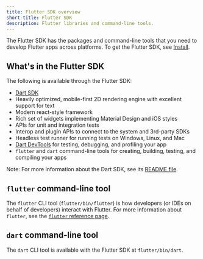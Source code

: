 ```yaml
---
title: Flutter SDK overview
short-title: Flutter SDK
description: Flutter libraries and command-line tools.
---
```


The Flutter SDK has the packages and command-line tools that you need to develop
Flutter apps across platforms. To get the Flutter SDK, see [Install][].

## What's in the Flutter SDK

The following is available through the Flutter SDK:

* [Dart SDK][]
* Heavily optimized, mobile-first 2D rendering engine with
  excellent support for text
* Modern react-style framework
* Rich set of widgets implementing Material Design and iOS styles
* APIs for unit and integration tests
* Interop and plugin APIs to connect to the system and 3rd-party SDKs
* Headless test runner for running tests on Windows, Linux, and Mac
* [Dart DevTools][] for testing, debugging, and profiling your app
* `flutter` and `dart` command-line tools for creating, building, testing,
  and compiling your apps

Note: For more information about the Dart SDK, see its
[README file][].

## `flutter` command-line tool

The `flutter` CLI tool (`flutter/bin/flutter`) is how developers (or IDEs on behalf of developers) interact with Flutter.
For more information about `flutter`, see the [`flutter` reference page][].

## `dart` command-line tool

The `dart` CLI tool is available with the Flutter SDK at `flutter/bin/dart`.

[Dart DevTools]: /docs/development/tools/devtools
[Dart SDK]: {{site.dart-site}}/tools/sdk
[`flutter` reference page]: /docs/reference/flutter-cli
[Install]: /docs/get-started/install
[README file]: {{site.github}}/flutter/flutter/blob/master/README.md
